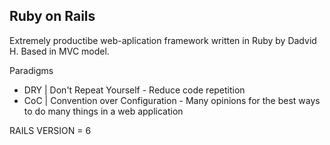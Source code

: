 ## Ruby on Rails
Extremely productibe web-aplication framework written in Ruby by Dadvid H.
Based in MVC model.

Paradigms
* DRY | Don't Repeat Yourself - Reduce code repetition
* CoC | Convention over Configuration - Many opinions for the best ways to do many things in a web application

RAILS VERSION = 6
